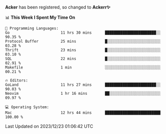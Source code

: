 **Acker** has been registered, so changed to **Ackerr✨**

<!--START_SECTION:waka-->
📊 **This Week I Spent My Time On** 

```text
💬 Programming Languages: 
Go                       11 hrs 30 mins      ███████████████████████░░   90.35 % 
Protocol Buffer          25 mins             █░░░░░░░░░░░░░░░░░░░░░░░░   03.28 % 
Thrift                   23 mins             █░░░░░░░░░░░░░░░░░░░░░░░░   03.10 % 
SQL                      22 mins             █░░░░░░░░░░░░░░░░░░░░░░░░   02.91 % 
Makefile                 1 min               ░░░░░░░░░░░░░░░░░░░░░░░░░   00.21 % 

🔥 Editors: 
GoLand                   11 hrs 27 mins      ███████████████████████░░   90.03 % 
Neovim                   1 hr 16 mins        ██░░░░░░░░░░░░░░░░░░░░░░░   09.97 % 

💻 Operating System: 
Mac                      12 hrs 44 mins      █████████████████████████   100.00 % 
```


 Last Updated on 2023/12/23 01:06:42 UTC
<!--END_SECTION:waka-->
